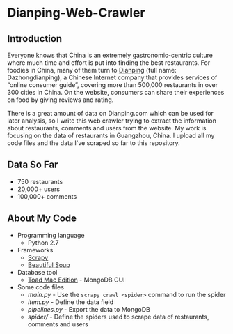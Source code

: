 # Dianping-Web-Crawler #

## Introduction ##
Everyone knows that China is an extremely gastronomic-centric culture where much time and effort is put into finding the best restaurants. For foodies in China, many of them turn to [Dianping](http://www.dianping.com/) (full name: Dazhongdianping), a Chinese Internet company that provides services of “online consumer guide”, covering more than 500,000 restaurants in over 300 cities in China. On the website, consumers can share their experiences on food by giving reviews and rating.

There is a great amount of data on Dianping.com which can be used for later analysis, so I write this web crawler trying to extract the information about restaurants, comments and users from the website. My work is focusing on the data of restaurants in Guangzhou, China. I upload all my code files and the data I've scraped so far to this repository.

## Data So Far ##
* 750 restaurants
* 20,000+ users
* 100,000+ comments

## About My Code ##
* Programming language
  * Python 2.7
* Frameworks
  * [Scrapy](https://scrapy.org/)
  * [Beautiful Soup](https://www.crummy.com/software/BeautifulSoup/)
* Database tool
  * [Toad Mac Edition](http://www.toadworld.com/products/toad-mac-edition/) - MongoDB GUI
* Some code files
  * *main.py* - Use the `scrapy crawl <spider>` command to run the spider
  * *item.py* - Define the data field
  * *pipelines.py* - Export the data to MongoDB
  * *spider/* - Define the spiders used to scrape data of restaurants, comments and users
